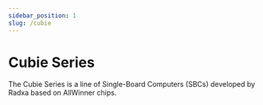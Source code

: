 ```yaml
---
sidebar_position: 1
slug: /cubie
---
```


# Cubie Series

The Cubie Series is a line of Single-Board Computers (SBCs) developed by Radxa based on AllWinner chips.
